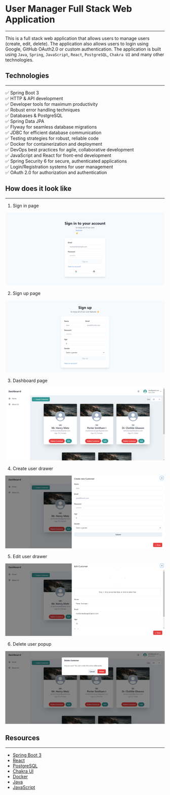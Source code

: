 # User Manager Full Stack Web Application
___
This is a full stack web application that allows users to manage users (create, edit, delete). 
The application also allows users to login using Google, GitHub OAuth2.0 or custom authentication.
The application is built using `Java`, `Spring`, `JavaScript`, `React`, `PostgreSQL`, `Chakra UI` and many other technologies.
## Technologies
___
✅ Spring Boot 3  
✅ HTTP & API development  
✅ Developer tools for maximum productivity  
✅ Robust error handling techniques  
✅ Databases & PostgreSQL  
✅ Spring Data JPA  
✅ Flyway for seamless database migrations  
✅ JDBC for efficient database communication  
✅ Testing strategies for robust, reliable code  
✅ Docker for containerization and deployment  
✅ DevOps best practices for agile, collaborative development  
✅ JavaScript and React for front-end development  
✅ Spring Security 6 for secure, authenticated applications  
✅ Login/Registration systems for user management  
✅ OAuth 2.0 for authorization and authentication
## How does it look like
___
1. Sign in page

![Sign in page](readme-images/sign-in.png)

2. Sign up page 

![Sign up page](readme-images/sign-up.png)

3. Dashboard page

![Dashboard page](readme-images/dashboard.png)

4. Create user drawer

![Create user drawer](readme-images/create-user-drawer.png)

5. Edit user drawer

![Edit user drawer](readme-images/edit-user-drawer.png)

6. Delete user popup

![Delete user popup](readme-images/delete-user-popup.png)

## Resources
___
+ [Spring Boot 3](https://spring.io/projects/spring-boot)
+ [React](https://reactjs.org/)
+ [PostgreSQL](https://www.postgresql.org/)
+ [Chakra UI](https://chakra-ui.com/)
+ [Docker](https://www.docker.com/)
+ [Java](https://www.java.com/en/)
+ [JavaScript](https://www.javascript.com/)
